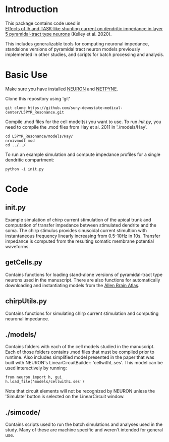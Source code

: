 # Introduction
This package contains code used in  
[Effects of Ih and TASK-like shunting current on dendritic impedance in layer 5 pyramidal-tract type neurons](https://www.biorxiv.org/content/10.1101/2021.01.08.425962v1) (Kelley et al. 2020).  

This includes generalizable tools for computing neuronal impedance, 
standalone versions of pyramidal tract neuron models previously 
implemented in other studies, and scripts for batch processing and analysis.

# Basic Use
Make sure you have installed [NEURON](https://www.neuron.yale.edu/neuron/) and [NETPYNE](http://netpyne.org/).

Clone this repository using 'git'
```
git clone https://github.com/suny-downstate-medical-center/L5PYR_Resonance.git
```

<!-- Compile .mod files for the cell model(s) you want to use.  To run *init.py*, you
need to compile the .mod files from Dura-Bernal et al. 2019 in './models/DuraBernal'. -->
Compile .mod files for the cell model(s) you want to use.  To run *init.py*, you
need to compile the .mod files from Hay et al. 2011 in './models/Hay'.
```
cd L5PYR_Resonance/models/Hay/
nrnivmodl mod
cd ../../
```
To run an example simulation and compute impedance profiles for a single dendritic
compartment:
```
python -i init.py
```

# Code
## init.py 
Example simulation of chirp current stimulation of the apical trunk and computation
of transfer impedance between stimulated dendrite and the soma.  The chirp stimulus
provides sinusoidal current stimultion with instantaneous frequency linearly
increasing from 0.5-10Hz in 10s. Transfer impedance is computed from the resulting
somatic membrane potential waveforms.

## getCells.py
Contains functions for loading stand-alone versions of 
pyramidal-tract type neurons used in the manuscript. 
There are also functions for automatically downloading and instantiating models
from the [Allen Brain Atlas](https://portal.brain-map.org/).

## chirpUtils.py
Contains functions for simulating chirp current stimulation and
computing neuronal impedance.  

## ./models/
Contains folders with each of the cell models studied in the 
manuscript.  Each of those folders contains .mod files that must be compiled prior
to runtime. Also includes simplified model presented in the paper that was built with
NEURON's LinearCircuitBuilder: 'cellwithL.ses'. This model can be used interactively 
by running:
```
from neuron import h, gui
h.load_file('models/cellwithL.ses')
```
Note that circuit elements will not be recognized by NEURON unless the 'Simulate'
button is selected on the LinearCircuit window.

## ./simcode/ 
Contains scripts used to run the batch simulations and analyses used in the study. 
Many of these are machine specific and weren't intended for general use. 